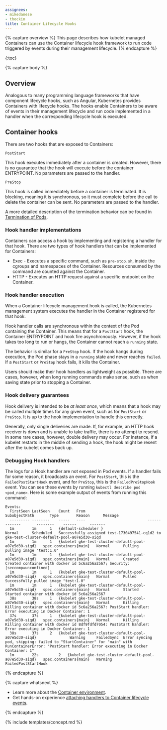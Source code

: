 ```yaml
---
assignees:
- mikedanese
- thockin
title: Container Lifecycle Hooks
---
```


{% capture overview %}
This page describes how kubelet managed Containers can use the Container lifecycle hook framework
to run code triggered by events during their management lifecycle. 
{% endcapture %}

{:toc}

{% capture body %}
## Overview
Analogous to many programming language frameworks that have component lifecycle hooks, such as Angular,
Kubernetes provides Containers with lifecycle hooks.
The hooks enable Containers to be aware of events in their management lifecycle
and run code implemented in a handler when the corresponding lifecycle hook is executed.


## Container hooks

There are two hooks that are exposed to Containers:

`PostStart`

This hook executes immediately after a container is created.
However, there is no guarantee that the hook will execute before the container ENTRYPOINT.
No parameters are passed to the handler. 

`PreStop`

This hook is called immediately before a container is terminated.
It is blocking, meaning it is synchronous,
so it must complete before the call to delete the container can be sent. 
No parameters are passed to the handler. 

A more detailed description of the termination behavior can be found in
[Termination of Pods](/docs/user-guide/pods/#termination-of-pods).

### Hook handler implementations

Containers can access a hook by implementing and registering a handler for that hook.
There are two types of hook handlers that can be implemented for Containers:

* Exec - Executes a specific command, such as `pre-stop.sh`, inside the cgroups and namespaces of the Container.
Resources consumed by the command are counted against the Container.
* HTTP - Executes an HTTP request against a specific endpoint on the Container.

### Hook handler execution

When a Container lifecycle management hook is called,
the Kubernetes management system executes the handler in the Container registered for that hook.  

Hook handler calls are synchronous within the context of the Pod containing the Container.
This means that for a `PostStart` hook,
the Container ENTRYPOINT and hook fire asynchronously.
However, if the hook takes too long to run or hangs,
the Container cannot reach a `running` state. 

The behavior is similar for a `PreStop` hook.
If the hook hangs during execution,
the Pod phase stays in a `running` state and never reaches `failed`.
If a `PostStart` or `PreStop` hook fails,
it kills the Container.

Users should make their hook handlers as lightweight as possible.
There are cases, however, when long running commands make sense,
such as when saving state prior to stopping a Container.

### Hook delivery guarantees

Hook delivery is intended to be *at least once*,
which means that a hook may be called multiple times for any given event,
such as for `PostStart` or `PreStop`.
It is up to the hook implementation to handle this correctly.

Generally, only single deliveries are made.
If, for example, an HTTP hook receiver is down and is unable to take traffic,
there is no attempt to resend.
In some rare cases, however, double delivery may occur.
For instance, if a kubelet restarts in the middle of sending a hook, 
the hook might be resent after the kubelet comes back up.

### Debugging Hook handlers

The logs for a Hook handler are not exposed in Pod events.
If a handler fails for some reason, it broadcasts an event.
For `PostStart`, this is the `FailedPostStartHook` event, 
and for `PreStop`, this is the `FailedPreStopHook` event. 
You can see these events by running `kubectl describe pod <pod_name>`. 
Here is some example output of events from running this command:

```
Events:
  FirstSeen	LastSeen	Count	From							SubobjectPath		Type		Reason		Message
  ---------	--------	-----	----							-------------		--------	------		-------
  1m		1m		1	{default-scheduler }								Normal		Scheduled	Successfully assigned test-1730497541-cq1d2 to gke-test-cluster-default-pool-a07e5d30-siqd
  1m		1m		1	{kubelet gke-test-cluster-default-pool-a07e5d30-siqd}	spec.containers{main}	Normal		Pulling		pulling image "test:1.0"
  1m		1m		1	{kubelet gke-test-cluster-default-pool-a07e5d30-siqd}	spec.containers{main}	Normal		Created		Created container with docker id 5c6a256a2567; Security:[seccomp=unconfined]
  1m		1m		1	{kubelet gke-test-cluster-default-pool-a07e5d30-siqd}	spec.containers{main}	Normal		Pulled		Successfully pulled image "test:1.0"
  1m		1m		1	{kubelet gke-test-cluster-default-pool-a07e5d30-siqd}	spec.containers{main}	Normal		Started		Started container with docker id 5c6a256a2567
  38s		38s		1	{kubelet gke-test-cluster-default-pool-a07e5d30-siqd}	spec.containers{main}	Normal		Killing		Killing container with docker id 5c6a256a2567: PostStart handler: Error executing in Docker Container: 1
  37s		37s		1	{kubelet gke-test-cluster-default-pool-a07e5d30-siqd}	spec.containers{main}	Normal		Killing		Killing container with docker id 8df9fdfd7054: PostStart handler: Error executing in Docker Container: 1
  38s		37s		2	{kubelet gke-test-cluster-default-pool-a07e5d30-siqd}				Warning		FailedSync	Error syncing pod, skipping: failed to "StartContainer" for "main" with RunContainerError: "PostStart handler: Error executing in Docker Container: 1"
  1m 		22s 		2 	{kubelet gke-test-cluster-default-pool-a07e5d30-siqd}	spec.containers{main}	Warning		FailedPostStartHook	
``` 

{% endcapture %}

{% capture whatsnext %}

* Learn more about the [Container environment](/docs/concepts/workloads/containers/container-environment.md).
* Get hands-on experience
  [attaching handlers to Container lifecycle events](/docs/tasks/configure-pod-container/attach-handler-lifecycle-event/).

{% endcapture %}

{% include templates/concept.md %}